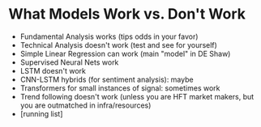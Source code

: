 # What Models Work vs. Don't Work

- Fundamental Analysis works (tips odds in your favor)  
- Technical Analysis doesn't work (test and see for yourself)
- Simple Linear Regression can work (main "model" in DE Shaw)  
- Supervised Neural Nets work  
- LSTM doesn't work  
- CNN-LSTM hybrids (for sentiment analysis): maybe  
- Transformers for small instances of signal: sometimes work  
- Trend following doesn't work (unless you are HFT market makers, but you are outmatched in infra/resources)
- [running list]
